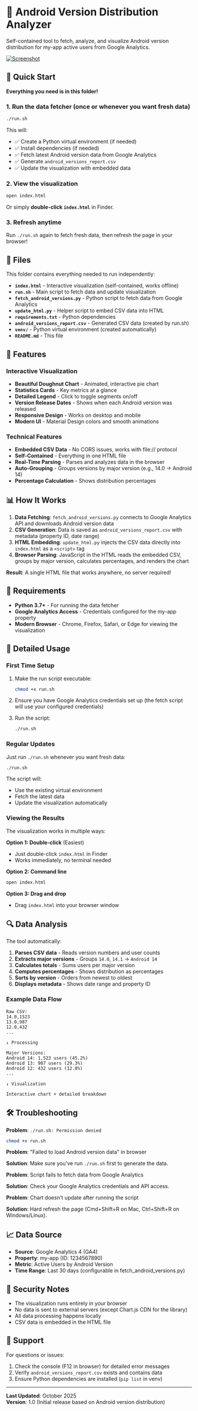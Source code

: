 # 🤖 Android Version Distribution Analyzer

Self-contained tool to fetch, analyze, and visualize Android version distribution for my-app active users from Google Analytics.

[![Screenshot](docs/screenshot.png)](docs/screenshot.png)

## 🚀 Quick Start

**Everything you need is in this folder!**

### 1. Run the data fetcher (once or whenever you want fresh data)

```bash
./run.sh
```

This will:
- ✅ Create a Python virtual environment (if needed)
- ✅ Install dependencies (if needed)
- ✅ Fetch latest Android version data from Google Analytics
- ✅ Generate `android_versions_report.csv`
- ✅ Update the visualization with embedded data

### 2. View the visualization

```bash
open index.html
```

Or simply **double-click `index.html`** in Finder.

### 3. Refresh anytime

Run `./run.sh` again to fetch fresh data, then refresh the page in your browser!

## 📂 Files

This folder contains everything needed to run independently:

- **`index.html`** - Interactive visualization (self-contained, works offline)
- **`run.sh`** - Main script to fetch data and update visualization
- **`fetch_android_versions.py`** - Python script to fetch data from Google Analytics
- **`update_html.py`** - Helper script to embed CSV data into HTML
- **`requirements.txt`** - Python dependencies
- **`android_versions_report.csv`** - Generated CSV data (created by run.sh)
- **`venv/`** - Python virtual environment (created automatically)
- **`README.md`** - This file

## 🎨 Features

### Interactive Visualization
- **Beautiful Doughnut Chart** - Animated, interactive pie chart
- **Statistics Cards** - Key metrics at a glance
- **Detailed Legend** - Click to toggle segments on/off
- **Version Release Dates** - Shows when each Android version was released
- **Responsive Design** - Works on desktop and mobile
- **Modern UI** - Material Design colors and smooth animations

### Technical Features
- **Embedded CSV Data** - No CORS issues, works with file:// protocol
- **Self-Contained** - Everything in one HTML file
- **Real-Time Parsing** - Parses and analyzes data in the browser
- **Auto-Grouping** - Groups versions by major version (e.g., 14.0 → Android 14)
- **Percentage Calculation** - Shows distribution percentages

## 📊 How It Works

1. **Data Fetching**: `fetch_android_versions.py` connects to Google Analytics API and downloads Android version data
2. **CSV Generation**: Data is saved as `android_versions_report.csv` with metadata (property ID, date range)
3. **HTML Embedding**: `update_html.py` injects the CSV data directly into `index.html` as a `<script>` tag
4. **Browser Parsing**: JavaScript in the HTML reads the embedded CSV, groups by major version, calculates percentages, and renders the chart

**Result**: A single HTML file that works anywhere, no server required!

## 🔧 Requirements

- **Python 3.7+** - For running the data fetcher
- **Google Analytics Access** - Credentials configured for the my-app property
- **Modern Browser** - Chrome, Firefox, Safari, or Edge for viewing the visualization

## 📝 Detailed Usage

### First Time Setup

1. Make the run script executable:
   ```bash
   chmod +x run.sh
   ```

2. Ensure you have Google Analytics credentials set up (the fetch script will use your configured credentials)

3. Run the script:
   ```bash
   ./run.sh
   ```

### Regular Updates

Just run `./run.sh` whenever you want fresh data:
```bash
./run.sh
```

The script will:
- Use the existing virtual environment
- Fetch the latest data
- Update the visualization automatically

### Viewing the Results

The visualization works in multiple ways:

**Option 1: Double-click** (Easiest)
- Just double-click `index.html` in Finder
- Works immediately, no terminal needed

**Option 2: Command line**
```bash
open index.html
```

**Option 3: Drag and drop**
- Drag `index.html` into your browser window

## 🔍 Data Analysis

The tool automatically:

1. **Parses CSV data** - Reads version numbers and user counts
2. **Extracts major versions** - Groups `14.0`, `14.1` → `Android 14`
3. **Calculates totals** - Sums users per major version
4. **Computes percentages** - Shows distribution as percentages
5. **Sorts by version** - Orders from newest to oldest
6. **Displays metadata** - Shows date range and property ID

### Example Data Flow

```
Raw CSV:
14.0,1523
13.0,987
12.0,432
...

↓ Processing

Major Versions:
Android 14: 1,523 users (45.2%)
Android 13: 987 users (29.3%)
Android 12: 432 users (12.8%)
...

↓ Visualization

Interactive chart + detailed breakdown
```

## 🛠️ Troubleshooting

**Problem**: `./run.sh: Permission denied`
```bash
chmod +x run.sh
```

**Problem**: "Failed to load Android version data" in browser

**Solution**: Make sure you've run `./run.sh` first to generate the data.

**Problem**: Script fails to fetch data from Google Analytics

**Solution**: Check your Google Analytics credentials and API access.

**Problem**: Chart doesn't update after running the script

**Solution**: Hard refresh the page (Cmd+Shift+R on Mac, Ctrl+Shift+R on Windows/Linux).

## 📈 Data Source

- **Source**: Google Analytics 4 (GA4)
- **Property**: my-app (ID: 1234567890)
- **Metric**: Active Users by Android Version
- **Time Range**: Last 30 days (configurable in fetch_android_versions.py)

## 🔐 Security Notes

- The visualization runs entirely in your browser
- No data is sent to external servers (except Chart.js CDN for the library)
- All data processing happens locally
- CSV data is embedded in the HTML file

## 🙋 Support

For questions or issues:
1. Check the console (F12 in browser) for detailed error messages
2. Verify `android_versions_report.csv` exists and contains data
3. Ensure Python dependencies are installed (`pip list` in venv)

---

**Last Updated**: October 2025  
**Version**: 1.0 (Initial release based on Android version distribution)

